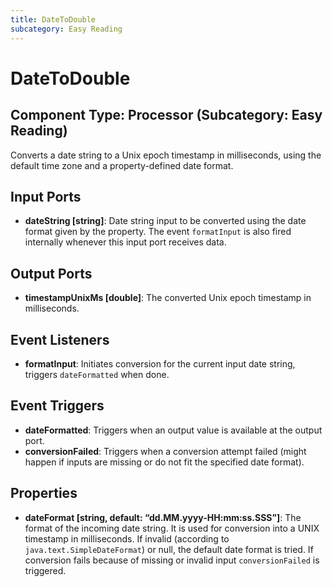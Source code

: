 ```yaml
---
title: DateToDouble
subcategory: Easy Reading
---
```


# DateToDouble

## Component Type: Processor (Subcategory: Easy Reading)

Converts a date string to a Unix epoch timestamp in milliseconds, using the default time zone and a property-defined date format.

## Input Ports

- **dateString \[string\]**: Date string input to be converted using the date format given by the property.
  The event `formatInput` is also fired internally whenever this input port receives data.

## Output Ports

- **timestampUnixMs \[double\]**: The converted Unix epoch timestamp in milliseconds.

## Event Listeners

- **formatInput**: Initiates conversion for the current input date string, triggers `dateFormatted` when done.

## Event Triggers

- **dateFormatted**: Triggers when an output value is available at the output port.
- **conversionFailed**: Triggers when a conversion attempt failed (might happen if inputs are missing or do not fit the specified date format).

## Properties

- **dateFormat \[string, default: “dd.MM.yyyy-HH:mm:ss.SSS”\]**: The format of the incoming date string.
  It is used for conversion into a UNIX timestamp in milliseconds.
  If invalid (according to `java.text.SimpleDateFormat`) or null, the default date format is tried.
  If conversion fails because of missing or invalid input `conversionFailed` is triggered.
